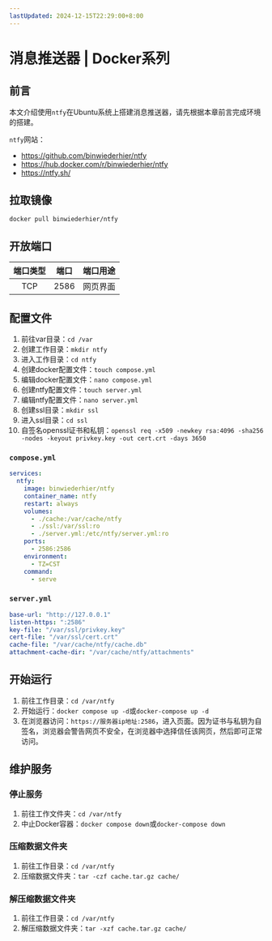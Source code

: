```yaml
---
lastUpdated: 2024-12-15T22:29:00+8:00
---
```


# 消息推送器 | Docker系列

## 前言

本文介绍使用```ntfy```在Ubuntu系统上搭建消息推送器，请先根据本章前言完成环境的搭建。

```ntfy```网站：
- <https://github.com/binwiederhier/ntfy>
- <https://hub.docker.com/r/binwiederhier/ntfy>
- <https://ntfy.sh/>

## 拉取镜像

```docker pull binwiederhier/ntfy```

## 开放端口

| 端口类型 | 端口  | 端口用途 |
| :------: | :---: | :------: |
|   TCP    | 2586  | 网页界面 |

## 配置文件

1. 前往var目录：```cd /var```
2. 创建工作目录：```mkdir ntfy```
3. 进入工作目录：```cd ntfy```
4. 创建docker配置文件：```touch compose.yml```
5. 编辑docker配置文件：```nano compose.yml```
6. 创建ntfy配置文件：```touch server.yml```
7. 编辑ntfy配置文件：```nano server.yml```
8. 创建ssl目录：```mkdir ssl```
9. 进入ssl目录：```cd ssl```
10. 自签名openssl证书和私钥：```openssl req -x509 -newkey rsa:4096 -sha256 -nodes -keyout privkey.key -out cert.crt -days 3650```

### ```compose.yml```

```yml
services:
  ntfy:
    image: binwiederhier/ntfy
    container_name: ntfy
    restart: always
    volumes:
      - ./cache:/var/cache/ntfy
      - ./ssl:/var/ssl:ro
      - ./server.yml:/etc/ntfy/server.yml:ro
    ports:
      - 2586:2586
    environment:
      - TZ=CST
    command:
      - serve
```

### ```server.yml```

```yml
base-url: "http://127.0.0.1"
listen-https: ":2586"
key-file: "/var/ssl/privkey.key"
cert-file: "/var/ssl/cert.crt"
cache-file: "/var/cache/ntfy/cache.db"
attachment-cache-dir: "/var/cache/ntfy/attachments"
```

## 开始运行

1. 前往工作目录：```cd /var/ntfy```
2. 开始运行：```docker compose up -d```或```docker-compose up -d```
3. 在浏览器访问：```https://服务器ip地址:2586```，进入页面。因为证书与私钥为自签名，浏览器会警告网页不安全，在浏览器中选择信任该网页，然后即可正常访问。

## 维护服务

### 停止服务

1. 前往工作文件夹：```cd /var/ntfy```
2. 中止Docker容器：```docker compose down```或```docker-compose down```

### 压缩数据文件夹

1. 前往工作目录：```cd /var/ntfy```
2. 压缩数据文件夹：```tar -czf cache.tar.gz cache/```

### 解压缩数据文件夹

1. 前往工作目录：```cd /var/ntfy```
2. 解压缩数据文件夹：```tar -xzf cache.tar.gz cache/```